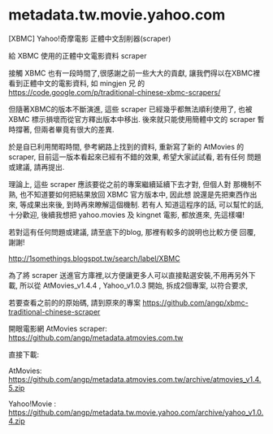 metadata.tw.movie.yahoo.com
========================

[XBMC] Yahoo!奇摩電影 正體中文刮削器(scraper) 

給 XBMC 使用的正體中文電影資料 scraper

接觸 XBMC 也有一段時間了,很感謝之前一些大大的貢獻, 讓我們得以在XBMC裡 
看到正體中文的電影資料, 如 mingjen 兄 的 
https://code.google.com/p/traditional-chinese-xbmc-scrapers/

但隨著XBMC的版本不斷演進, 這些 scraper 已經幾乎都無法順利使用了, 也被 
XBMC 標示損壞而從官方釋出版本中移出. 後來就只能使用簡體中文的 scraper 
暫時撐著, 但兩者畢竟有很大的差異.

於是自已利用閒暇時間, 參考網路上找到的資料, 重新寫了新的 AtMovies 的 
scraper, 目前這一版本看起來已經有不錯的效果, 希望大家試試看, 若有任何
問題或建議, 請再提出.

理論上, 這些 scraper 應該要從之前的專案繼續延續下去才對, 但個人對 
那機制不熟, 也不知道要如何把結果放回 XBMC 官方版本中, 因此想 
說還是先把東西作出來, 等成果出來後, 到時再來瞭解這個機制. 若有人 
知道這程序的話, 可以幫忙的話, 十分歡迎, 後續我想把 yahoo.movies 
及 kingnet 電影, 都放進來, 先這樣囉!

若對這有任何問題或建議, 請至底下的blog, 那裡有較多的說明也比較方便 
回覆, 謝謝! 

http://1somethings.blogspot.tw/search/label/XBMC

為了將 scraper 送進官方庫裡,以方便讓更多人可以直接點選安裝,不用再另外下載, 
所以從 AtMovies_v1.4.4 , Yahoo_v1.0.3 開始, 拆成2個專案, 以符合要求, 

若要查看之前的的原始碼, 請到原來的專案 
https://github.com/angp/xbmc-traditional-chinese-scraper

開眼電影網 AtMovies scraper: https://github.com/angp/metadata.atmovies.com.tw

直接下載:

AtMovies: https://github.com/angp/metadata.atmovies.com.tw/archive/atmovies_v1.4.5.zip

Yahoo!Movie : https://github.com/angp/metadata.tw.movie.yahoo.com/archive/yahoo_v1.0.4.zip
